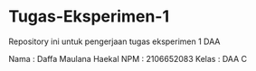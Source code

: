 # Tugas-Eksperimen-1
Repository ini untuk pengerjaan tugas eksperimen 1 DAA 

Nama : Daffa Maulana Haekal
NPM : 2106652083
Kelas : DAA C
